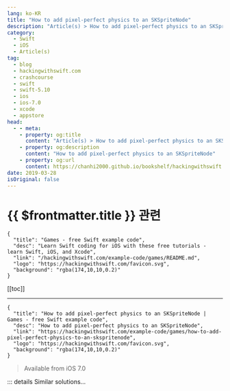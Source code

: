 ```yaml
---
lang: ko-KR
title: "How to add pixel-perfect physics to an SKSpriteNode"
description: "Article(s) > How to add pixel-perfect physics to an SKSpriteNode"
category:
  - Swift
  - iOS
  - Article(s)
tag: 
  - blog
  - hackingwithswift.com
  - crashcourse
  - swift
  - swift-5.10
  - ios
  - ios-7.0
  - xcode
  - appstore
head:
  - - meta:
    - property: og:title
      content: "Article(s) > How to add pixel-perfect physics to an SKSpriteNode"
    - property: og:description
      content: "How to add pixel-perfect physics to an SKSpriteNode"
    - property: og:url
      content: https://chanhi2000.github.io/bookshelf/hackingwithswift.com/example-code/games/how-to-add-pixel-perfect-physics-to-an-skspritenode.html
date: 2019-03-28
isOriginal: false
---
```


# {{ $frontmatter.title }} 관련

```component VPCard
{
  "title": "Games - free Swift example code",
  "desc": "Learn Swift coding for iOS with these free tutorials - learn Swift, iOS, and Xcode",
  "link": "/hackingwithswift.com/example-code/games/README.md",
  "logo": "https://hackingwithswift.com/favicon.svg",
  "background": "rgba(174,10,10,0.2)"
}
```

[[toc]]

---

```component VPCard
{
  "title": "How to add pixel-perfect physics to an SKSpriteNode | Games - free Swift example code",
  "desc": "How to add pixel-perfect physics to an SKSpriteNode",
  "link": "https://hackingwithswift.com/example-code/games/how-to-add-pixel-perfect-physics-to-an-skspritenode",
  "logo": "https://hackingwithswift.com/favicon.svg",
  "background": "rgba(174,10,10,0.2)"
}
```

> Available from iOS 7.0

<!-- TODO: 작성 -->

<!-- 
Pixel-perfect physics is just one line of code in SpriteKit. Don't believe me? Here you go:

```swift
player = SKSpriteNode(imageNamed: "player")
player.position = CGPoint(x: 100, y: 384)
player.physicsBody = SKPhysicsBody(texture: player.texture!, size: player.size)
```

That last line is the one that does the magic: SpriteKit will use the alpha values of your sprite (i.e., the transparent pixels) to figure out which parts should be part of a collision.

As you might imagine, pixel-perfect collision detection is significantly slower than using rectangles or circles, so you should use it carefully.

-->

::: details Similar solutions…

<!--
/example-code/games/how-to-add-physics-to-an-skspritenode">How to add physics to an SKSpriteNode 
/example-code/games/how-to-stop-an-skphysicsbody-responding-to-physics-using-its-dynamic-property">How to stop an SKPhysicsBody responding to physics using its dynamic property 
/example-code/games/how-to-add-a-fragment-shader-to-an-skspritenode-using-skshader">How to add a fragment shader to an SKSpriteNode using SKShader 
/example-code/games/how-to-debug-physics-in-a-spritekit-scene-using-showsphysics">How to debug physics in a SpriteKit scene using showsPhysics 
/example-code/games/how-to-made-an-skspritenode-render-faster-using-blendmode">How to made an SKSpriteNode render faster using blendMode</a>
-->

